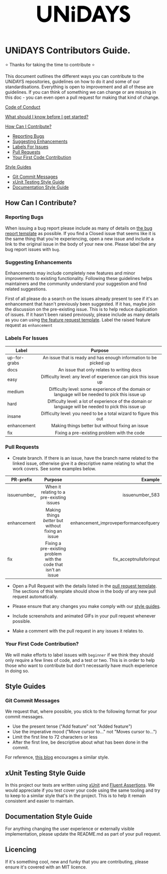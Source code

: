 <p align="center">
  <img src="/assets/UNiDAYS_Logo.png" />
</p>
<br/>

# UNiDAYS Contributors Guide.

:star: Thanks for taking the time to contribute :star:

This document outlines the different ways you can contribute to the UNiDAYS repositories, guidelines on how to do it and some of our standardisations. Everything is open to improvement and all of these are guidelines. If you can think of something we can change or are missing in this doc - you can even open a pull request for making that kind of change.

[Code of Conduct](CODE_OF_CONDUCT.md)

[What should I know before I get started?](#what-should-i-know-before-i-get-started)

[How Can I Contribute?](#how-can-i-contribute)
  * [Reporting Bugs](#reporting-bugs)
  * [Suggesting Enhancements](#suggesting-enhancements)
  * [Labels For Issues](#labels-for-issues)
  * [Pull Requests](#pull-requests)
  * [Your First Code Contribution](#your-first-code-contribution)

[Style Guides](#style-guides)
  * [Git Commit Messages](#git-commit-messages)
  * [xUnit Testing Style Guide](#xunit-testing-style-guide)
  * [Documentation Style Guide](#documentation-style-guide)

## How Can I Contribute?

### Reporting Bugs

When issuing a bug report please include as many of details on [the bug report template](./ISSUE_TEMPLATE/bug_report.md) as possible. If you find a Closed issue that seems like it is the same thing that you're experiencing, open a new issue and include a link to the original issue in the body of your new one. Please label the any bug report issues with `bug`.

### Suggesting Enhancements

Enhancements may include completely new features and minor improvements to existing functionality. Following these guidelines helps maintainers and the community understand your suggestion and find related suggestions.

First of all please do a search on the issues already present to see if it's an enhancement that hasn't previously been suggested. If it has, maybe join the discussion on the pre-existing issue. This is to help reduce duplication of issues. If it hasn't been raised previously, please include as many details as you can using [the feature request template](./ISSUE_TEMPLATE/feature_request.md). Label the raised feature request as `enhancement`

### Labels For Issues

| Label       | Purpose             |
| ------------- |:----------------:|
| up-for-grabs     | An issue that is ready and has enough information to be picked up  |
| docs     | An issue that only relates to writing docs |
| easy     | Difficulty level: any level of experience can pick this issue up |
| medium     | Difficulty level: some experience of the domain or language will be needed to pick this issue up  |
| hard     |Difficulty level: a lot of experience of the domain or language will be needed to pick this issue up |
| insane     | Difficulty level: you need to be a total wizard to figure this out |
| enhancement      | Making things better but without fixing an issue     |   
| fix  | Fixing a pre-existing problem with the code      |

### Pull Requests

- Create branch. If there is an issue, have the branch name related to the linked issue, otherwise give it a descriptive name relating to what the work covers. See some examples below.

| PR-prefix       | Purpose             | Example  |
| ------------- |:----------------:| -----:|
| issuenumber_     | When it relating to a pre-existing issues | issuenumber_583 |
| enhancement      | Making things _better_ but without fixing an issue     |   enhancement_improveperformanceofquery |
| fix  | Fixing a pre-existing problem with the code that isn't an issue      | fix_acceptnullsforinput |

- Open a Pull Request with the details listed in the [pull request template](../pull_request_template.md). The sections of this template should show in the body of any new pull request automatically.

- Please ensure that any changes you make comply with our [style guides](#style-guides).

-	Include screenshots and animated GIFs in your pull request whenever possible.

- Make a comment with the pull request in any issues it relates to.

### Your First Code Contribution?

We will make efforts to label issues with `beginner` if we think they should only require a few lines of code, and a test or two. This is in order to help those who want to contribute but don't necessarily have much experience in doing so.

## Style Guides

### Git Commit Messages

We request that, where possible, you stick to the following format for your commit messages.

- Use the present tense ("Add feature" not "Added feature")
- Use the imperative mood ("Move cursor to..." not "Moves cursor to...")
- Limit the first line to 72 characters or less
- After the first line, be descriptive about what has been done in the commit.

For reference, [this blog](https://chris.beams.io/posts/git-commit/) encourages a similar style.

## xUnit Testing Style Guide

In this project our tests are written using [xUnit](https://xunit.github.io/docs/getting-started-dotnet-core) and [Fluent Assertions](https://fluentassertions.com/). We would appreciate if you test cover your code using the same tooling and try to keep to a similar style that's in the project. This is to help it remain consistent and easier to maintain.

## Documentation Style Guide

For anything changing the user experience or externally visible implementation, please update the README.md as part of your pull request.

## Licencing

If it's something cool, new and funky that you are contributing, please ensure it's covered with an MIT licence.
